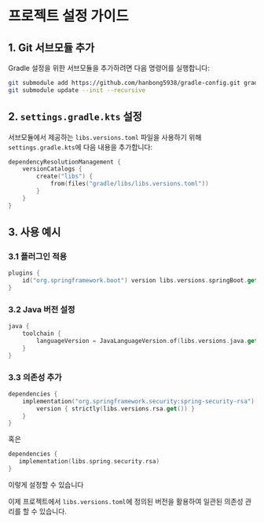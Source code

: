 # 프로젝트 설정 가이드

## 1. Git 서브모듈 추가
Gradle 설정을 위한 서브모듈을 추가하려면 다음 명령어를 실행합니다:

```bash
git submodule add https://github.com/hanbong5938/gradle-config.git gradle/libs
git submodule update --init --recursive
```

## 2. `settings.gradle.kts` 설정
서브모듈에서 제공하는 `libs.versions.toml` 파일을 사용하기 위해 `settings.gradle.kts`에 다음 내용을 추가합니다:

```kotlin
dependencyResolutionManagement {
    versionCatalogs {
        create("libs") {
            from(files("gradle/libs/libs.versions.toml"))
        }
    }
}
```

## 3. 사용 예시
### 3.1 플러그인 적용
```kotlin
plugins {
    id("org.springframework.boot") version libs.versions.springBoot.get()
}
```

### 3.2 Java 버전 설정
```kotlin
java {
    toolchain {
        languageVersion = JavaLanguageVersion.of(libs.versions.java.get().toInt())
    }
}
```

### 3.3 의존성 추가
```kotlin
dependencies {
    implementation("org.springframework.security:spring-security-rsa") {
        version { strictly(libs.versions.rsa.get()) }
    }
}
```

혹은 

```kotlin
dependencies {
   implementation(libs.spring.security.rsa)
}
```
 이렇게 설정할 수 있습니다


이제 프로젝트에서 `libs.versions.toml`에 정의된 버전을 활용하여 일관된 의존성 관리를 할 수 있습니다.

